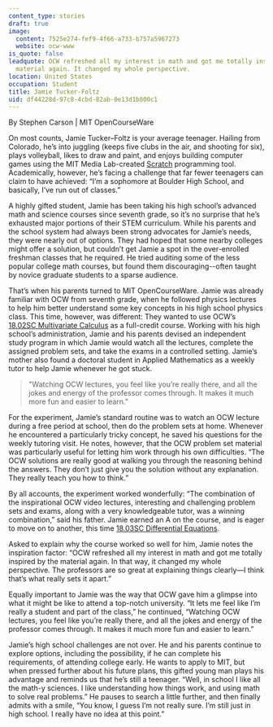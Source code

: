 ```yaml
---
content_type: stories
draft: true
image:
  content: 7525e274-fef9-4f66-a733-b757a5967273
  website: ocw-www
is_quote: false
leadquote: OCW refreshed all my interest in math and got me totally inspired by the
  material again. It changed my whole perspective.
location: United States
occupation: Student
title: Jamie Tucker-Foltz
uid: df44228d-97c8-4cbd-82ab-0e13d1b800c1
---
```

By Stephen Carson | MIT OpenCourseWare

On most counts, Jamie Tucker–Foltz is your average teenager. Hailing from Colorado, he’s into juggling (keeps five clubs in the air, and shooting for six), plays volleyball, likes to draw and paint, and enjoys building computer games using the MIT Media Lab-created [Scratch](http://scratch.mit.edu/) programming tool. Academically, however, he’s facing a challenge that far fewer teenagers can claim to have achieved: “I’m a sophomore at Boulder High School, and basically, I’ve run out of classes.”

A highly gifted student, Jamie has been taking his high school’s advanced math and science courses since seventh grade, so it’s no surprise that he’s exhausted major portions of their STEM curriculum. While his parents and the school system had always been strong advocates for Jamie’s needs, they were nearly out of options. They had hoped that some nearby colleges might offer a solution, but couldn’t get Jamie a spot in the over-enrolled freshman classes that he required. He tried auditing some of the less popular college math courses, but found them discouraging--often taught by novice graduate students to a sparse audience.

That’s when his parents turned to MIT OpenCourseWare. Jamie was already familiar with OCW from seventh grade, when he followed physics lectures to help him better understand some key concepts in his high school physics class. This time, however, was different: They wanted to use OCW’s [18.02SC Multivariate Calculus](/courses/18-02sc-multivariable-calculus-fall-2010) as a full-credit course. Working with his high school’s administration, Jamie and his parents devised an independent study program in which Jamie would watch all the lectures, complete the assigned problem sets, and take the exams in a controlled setting. Jamie’s mother also found a doctoral student in Applied Mathematics as a weekly tutor to help Jamie whenever he got stuck.

> "Watching OCW lectures, you feel like you’re really there, and all the jokes and energy of the professor comes through. It makes it much more fun and easier to learn."

For the experiment, Jamie’s standard routine was to watch an OCW lecture during a free period at school, then do the problem sets at home. Whenever he encountered a particularly tricky concept, he saved his questions for the weekly tutoring visit. He notes, however, that the OCW problem set material was particularly useful for letting him work through his own difficulties. “The OCW solutions are really good at walking you through the reasoning behind the answers. They don’t just give you the solution without any explanation. They really teach you how to think.”

By all accounts, the experiment worked wonderfully: “The combination of the inspirational OCW video lectures, interesting and challenging problem sets and exams, along with a very knowledgeable tutor, was a winning combination,” said his father. Jamie earned an A on the course, and is eager to move on to another, this time [18.03SC Differential Equations](/courses/18-03sc-differential-equations-fall-2011).

Asked to explain why the course worked so well for him, Jamie notes the inspiration factor: “OCW refreshed all my interest in math and got me totally inspired by the material again. In that way, it changed my whole perspective. The professors are so great at explaining things clearly—I think that’s what really sets it apart.”

Equally important to Jamie was the way that OCW gave him a glimpse into what it might be like to attend a top-notch university. “It lets me feel like I’m really a student and part of the class,” he continued, “Watching OCW lectures, you feel like you’re really there, and all the jokes and energy of the professor comes through. It makes it much more fun and easier to learn.”

Jamie’s high school challenges are not over. He and his parents continue to explore options, including the possibility, if he can complete his requirements, of attending college early. He wants to apply to MIT, but when pressed further about his future plans, this gifted young man plays his advantage and reminds us that he’s still a teenager. “Well, in school I like all the math-y sciences. I like understanding how things work, and using math to solve real problems.” He pauses to search a little further, and then finally admits with a smile, “You know, I guess I’m not really sure. I’m still just in high school. I really have no idea at this point.”